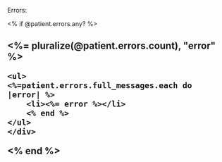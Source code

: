 Errors:

<% if @patient.errors.any? %>
    <div id="error_explanation">
    <h2><%= pluralize(@patient.errors.count), "error" %>

    <ul>
    <%=patient.errors.full_messages.each do |error| %>
        <li><%= error %></li>
        <% end %>
    </ul>
    </div>
<% end %>



